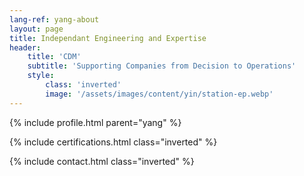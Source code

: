 ```yaml
---
lang-ref: yang-about
layout: page
title: Independant Engineering and Expertise
header:
    title: 'CDM'
    subtitle: 'Supporting Companies from Decision to Operations'
    style:
        class: 'inverted'
        image: '/assets/images/content/yin/station-ep.webp'
---
```


{% include profile.html parent="yang" %}

{% include certifications.html class="inverted" %}

{% include contact.html class="inverted" %}
